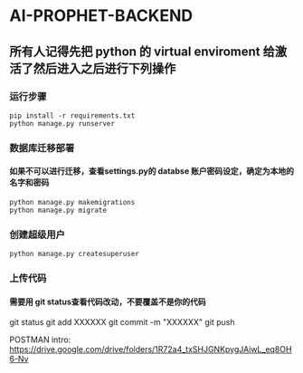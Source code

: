 # AI-PROPHET-BACKEND


## 所有人记得先把 python 的 virtual enviroment 给激活了然后进入之后进行下列操作
### 运行步骤
```shell
pip install -r requirements.txt
python manage.py runserver
```

### 数据库迁移部署
#### 如果不可以进行迁移，查看settings.py的 databse 账户密码设定，确定为本地的名字和密码 
```shell
python manage.py makemigrations
python manage.py migrate
```

### 创建超级用户
```shell
python manage.py createsuperuser
```

### 上传代码
#### 需要用 git status查看代码改动，不要覆盖不是你的代码
git status
git add XXXXXX
git commit -m "XXXXXX"
git push


POSTMAN intro: https://drive.google.com/drive/folders/1R72a4_txSHJGNKpygJAiwL_eq8OH6-Nv